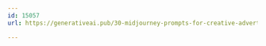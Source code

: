 ```yaml
---
id: 15057
url: https://generativeai.pub/30-midjourney-prompts-for-creative-advertising-product-photography-ccfbd3d3d165

---
```

